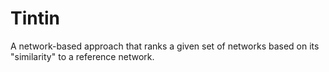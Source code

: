 # Tintin
A network-based approach that ranks a given set of networks based on its "similarity" to a reference network.
